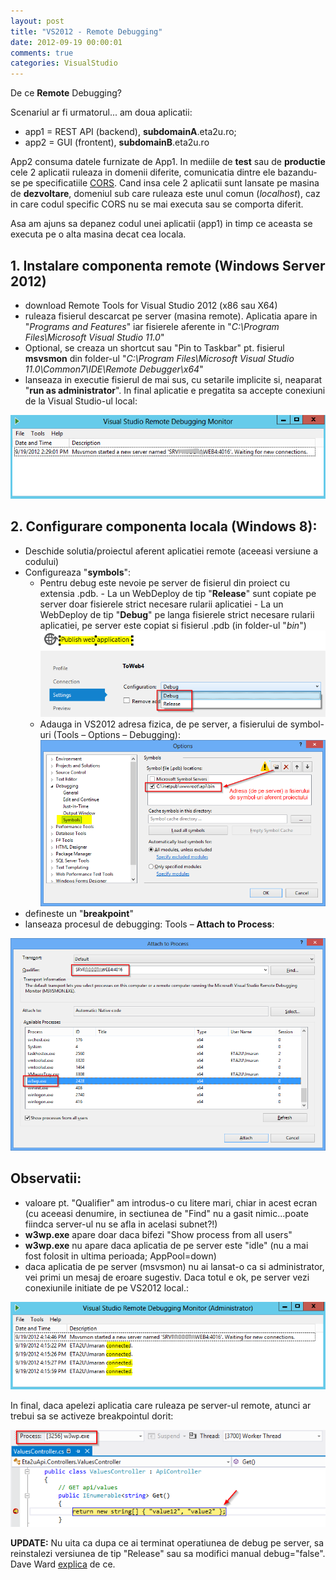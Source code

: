 ```yaml
---
layout: post
title: "VS2012 - Remote Debugging"
date: 2012-09-19 00:00:01
comments: true
categories: VisualStudio
---
```


De ce **Remote** Debugging?

Scenariul ar fi urmatorul... am doua aplicatii:

- app1 = REST API (backend), **subdomainA**.eta2u.ro;
- app2 = GUI (frontent), **subdomainB**.eta2u.ro

App2 consuma datele furnizate de App1. In mediile de **test** sau de **productie** cele 2 aplicatii ruleaza in domenii diferite, comunicatia dintre ele bazandu-se pe specificatiile [CORS](http://en.wikipedia.org/wiki/Cross-origin_resource_sharing). Cand insa cele 2 aplicatii sunt lansate pe masina de **dezvoltare**, domeniul sub care ruleaza este unul comun (_localhost_), caz in care codul specific CORS nu se mai executa sau se comporta diferit.

Asa am ajuns sa depanez codul unei aplicatii (app1) in timp ce aceasta se executa pe o alta masina decat cea locala.

## 1. Instalare componenta remote (Windows Server 2012)

- download Remote Tools for Visual Studio 2012 (x86 sau X64)
- ruleaza fisierul descarcat pe server (masina remote). Aplicatia apare in "_Programs and Features_" iar fisierele aferente in "_C:\Program Files\Microsoft Visual Studio 11.0_"
- Optional, se creaza un shortcut sau "Pin to Taskbar" pt. fisierul **msvsmon** din folder-ul "_C:\Program Files\Microsoft Visual Studio 11.0\Common7\IDE\Remote Debugger\x64_"
- lanseaza in executie fisierul de mai sus, cu setarile implicite si, neaparat "**run as administrator**". In final aplicatie e pregatita sa accepte conexiuni de la Visual Studio-ul local:

![](/assets/images/2012/waitingforconn.png)

## 2. Configurare componenta locala (Windows 8):

- Deschide solutia/proiectul aferent aplicatiei remote (aceeasi versiune a codului)
- Configureaza "**symbols**":
  - Pentru debug este nevoie pe server de fisierul din proiect cu extensia .pdb. - La un WebDeploy de tip "**Release**" sunt copiate pe server doar fisierele strict necesare rularii aplicatiei - La un WebDeploy de tip "**Debug**" pe langa fisierele strict necesare rularii aplicatiei, pe server este copiat si fisierul .pdb (in folder-ul "_bin_")
    ![](/assets/images/2012/webDeploy.png)
  - Adauga in VS2012 adresa fizica, de pe server, a fisierului de symbol-uri (Tools – Options – Debugging):
    ![](/assets/images/2012/symbolAdr.png)
- defineste un "**breakpoint**"
- lanseaza procesul de debugging: Tools – **Attach to Process**:

![](/assets/images/2012/attach.png)

## Observatii:

- valoare pt. "Qualifier" am introdus-o cu litere mari, chiar in acest ecran (cu aceeasi denumire, in sectiunea de "Find" nu a gasit nimic...poate fiindca server-ul nu se afla in acelasi subnet?!)
- **w3wp.exe** apare doar daca bifezi "Show process from all users"
- **w3wp.exe** nu apare daca aplicatia de pe server este "idle" (nu a mai fost folosit in ultima perioada; AppPool=down)
- daca aplicatia de pe server (msvsmon) nu ai lansat-o ca si administrator, vei primi un mesaj de eroare sugestiv. Daca totul e ok, pe server vezi conexiunile initiate de pe VS2012 local.:

![](/assets/images/2012/connected.png)

In final, daca apelezi aplicatia care ruleaza pe server-ul remote, atunci ar trebui sa se activeze breakpointul dorit:

![](/assets/images/2012/demofinal.png)

**UPDATE:** Nu uita ca dupa ce ai terminat operatiunea de debug pe server, sa reinstalezi versiunea de tip "Release" sau sa modifici manual debug="false". Dave Ward [explica](http://encosia.com/a-harsh-reminder-about-the-importance-of-debug-false/) de ce.
